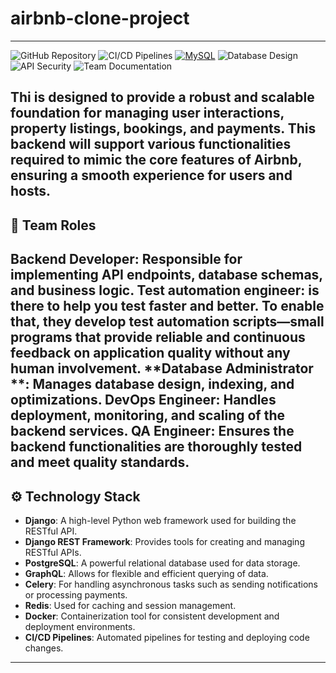 # airbnb-clone-project
---
![GitHub Repository](https://img.shields.io/badge/-GitHub_Repository_Management-2088FF?logo=github&logoColor=white)
![CI/CD Pipelines](https://img.shields.io/badge/-CI/CD_Pipelines-FF6F00?logo=githubactions&logoColor=white)
[![MySQL](https://img.shields.io/badge/MySQL-4479A1?style=for-the-badge&logo=mysql&logoColor=white)](https://www.mysql.com/)
![Database Design](https://img.shields.io/badge/-Relational_DB_Design-4479A1?logo=postgresql&logoColor=white)
![API Security](https://img.shields.io/badge/-API_Security-4A154B?logo=owasp&logoColor=white)
![Team Documentation](https://img.shields.io/badge/-Team_Role_Docs-2496ED?logo=readthedocs&logoColor=white)

Thi is designed to provide a robust and scalable foundation for managing user interactions, property listings, bookings, and payments. This backend will support various functionalities required to mimic the core features of Airbnb, ensuring a smooth experience for users and hosts.
---
## 👥 Team Roles
**Backend Developer**: Responsible for implementing API endpoints, database schemas, and business logic.
**Test automation engineer**: is there to help you test faster and better. To enable that, they develop test automation scripts—small programs that provide reliable and continuous feedback on application quality without any human involvement.
**Database Administrator **: Manages database design, indexing, and optimizations.
**DevOps Engineer**: Handles deployment, monitoring, and scaling of the backend services.
**QA Engineer**: Ensures the backend functionalities are thoroughly tested and meet quality standards.
---
## ⚙️ Technology Stack
- **Django**: A high-level Python web framework used for building the RESTful API.
- **Django REST Framework**: Provides tools for creating and managing RESTful APIs.
- **PostgreSQL**: A powerful relational database used for data storage.
- **GraphQL**: Allows for flexible and efficient querying of data.
- **Celery**: For handling asynchronous tasks such as sending notifications or processing payments.
- **Redis**: Used for caching and session management.
- **Docker**: Containerization tool for consistent development and deployment environments.
- **CI/CD Pipelines**: Automated pipelines for testing and deploying code changes.
---

